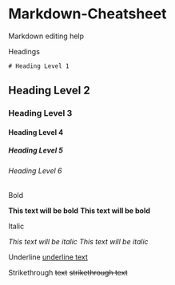 # Markdown-Cheatsheet

Markdown editing help

Headings

```
# Heading Level 1
```

## Heading Level 2

### Heading Level 3

#### Heading Level 4

##### Heading Level 5

###### Heading Level 6


Bold

**This text will be bold**
__This text will be bold__


Italic

*This text will be italic*
_This text will be italic_


Underline
<u>underline text</u>


Strikethrough
~~text~~
<del>strikethrough text</del>
